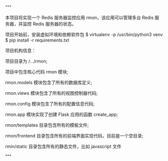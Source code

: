 """

本项目将实现一个 Redis 服务器监控应用 rmon，该应用可以管理多台 Redis 服务器，并监控 Redis 服务器的状态。

项目开始前，安装虚拟环境和依赖软件包
$ virtualenv -p /usr/bin/python3 venv
$ pip install -r requirements.txt

项目机构信息：

项目目录为 /.../rmon;

项目中包含核心代码 rmon 模块;

rmon.models 模块包含了所有的数据库定义;

rmon.views 模块包含了所有的视图控制器代码;

rmon.config 模块包含了所有的配置信息代码;

rmon.app 模块实现了创建 Flask 应用的函数 create_app;

rmon/templates 目录包含所有的模板文件;

rmon/frontend 目录包含所有的前端界面实现代码，目前是一个空目录;

rmin/static 目录包含所有的静态文件，比如 javascript 文件

"""
